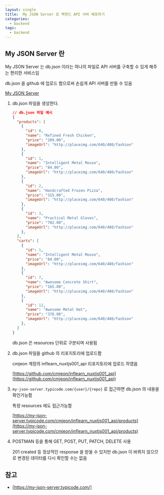 ```yaml
---
layout: single
title:  My JSON Server 로 백엔드 API 서버 배포하기
categories: 
  - backend
tags: 
  - backend
---
```


## My JSON Server 란

My JSON Server 는 db.json 이라는 하나의 파일로 API 서버를 구축할 수 있게 해주는 편리한 서비스임

db.json 을 github 에 업로드 함으로써 손쉽게 API 서버를 만들 수 있음

[My JSON Server](https://my-json-server.typicode.com/)

1. db.json 파일을 생성한다.

    

    ```json
    // db.json 파일 예시
    {
      "products": [
        {
          "id": 0,
          "name": "Refined Fresh Chicken",
          "price": "209.00",
          "imageUrl": "http://placeimg.com/640/480/fashion"
        },
        {
          "id": 1,
          "name": "Intelligent Metal Mouse",
          "price": "84.00",
          "imageUrl": "http://placeimg.com/640/480/fashion"
        },
        {
          "id": 2,
          "name": "Handcrafted Frozen Pizza",
          "price": "315.00",
          "imageUrl": "http://placeimg.com/640/480/fashion"
        },
        {
          "id": 3,
          "name": "Practical Metal Gloves",
          "price": "702.00",
          "imageUrl": "http://placeimg.com/640/480/fashion"
        },
      ],
      "carts": [
        {
          "id": 1,
          "name": "Intelligent Metal Mouse",
          "price": "84.00",
          "imageUrl": "http://placeimg.com/640/480/fashion"
        },
        {
          "id": 7,
          "name": "Awesome Concrete Shirt",
          "price": "165.00",
          "imageUrl": "http://placeimg.com/640/480/fashion"
        },
        {
          "id": 12,
          "name": "Awesome Metal Hat",
          "price": "376.00",
          "imageUrl": "http://placeimg.com/640/480/fashion"
        },
      ]
    }
    ```

    db.json 은 resources 단위로 구분되며 사용됨

1. db.json 파일을 github 의 리포지토리에 업로드함

    cmjeon 계정의 inflearn_nuxtjs001_api 리포지토리에 업로드 하였음

    [https://github.com/cmjeon/inflearn_nuxtjs001_api](https://github.com/cmjeon/inflearn_nuxtjs001_api)

1. `my-json-server.typicode.com/{user}/{repo}` 로 접근하면 db.json 의 내용을 확인가능함

    특정 resources 에도 접근가능함

    [https://my-json-server.typicode.com/cmjeon/inflearn_nuxtjs001_api/products](https://my-json-server.typicode.com/cmjeon/inflearn_nuxtjs001_api/products)

1. POSTMAN 등을 통해 GET, POST, PUT, PATCH, DELETE 사용

    201 created 등 정상적인 response 을 받을 수 있지만 db.json 이 바뀌지 않으므로 변경된 데이터를 다시 확인할 수는 없음

## 참고
- [https://my-json-server.typicode.com/]
